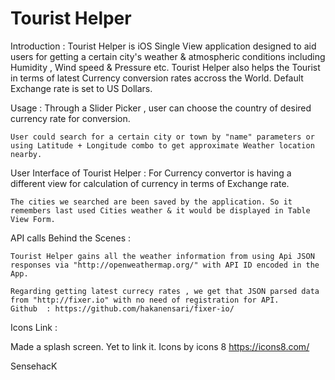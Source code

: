 # Tourist Helper

Introduction :
	Tourist Helper is iOS Single View application designed to aid users for getting a certain city's weather & atmospheric conditions including Humidity , Wind speed & Pressure etc.
	Tourist Helper also helps the Tourist in terms of latest Currency conversion rates accross the World. Default Exchange rate is set to US Dollars. 

Usage :
	Through a Slider Picker , user can choose the country of desired currency rate for conversion.

	User could search for a certain city or town by "name" parameters or using Latitude + Longitude combo to get approximate Weather location nearby.



User Interface of Tourist Helper :
	For Currency convertor is having a different view for calculation of currency in terms of Exchange rate.

	The cities we searched are been saved by the application. So it remembers last used Cities weather & it would be displayed in Table View Form.


API calls Behind the Scenes : 

	Tourist Helper gains all the weather information from using Api JSON responses via "http://openweathermap.org/" with API ID encoded in the App.

	Regarding getting latest currecy rates , we get that JSON parsed data from "http://fixer.io" with no need of registration for API.
	Github  : https://github.com/hakanensari/fixer-io/


Icons Link :

Made a splash screen. Yet to link it.
Icons by icons 8 https://icons8.com/


SensehacK

